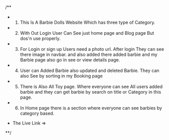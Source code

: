 /**

* 1. This Is A Barbie Dolls Website Which has three type of Category.
* 2. With Out Login User Can See just home page and Blog page But dos'n use properly.
* 3. For Login or sign up Users need a photo url. After login They can see there image in navbar. and also added there added barbie and my Barbie page also go in see or view details page.
* 4. User can Added Barbie also updated and deleted Barbie. They can also See by sorting in my Booking page
* 5. There is Also All Toy page. Where everyone can see All users added barbie and they can get barbie by search on title or Category in this page.
* 6. In Home page there is a section where everyone can see barbies by category based.

* The Live Link => 

**/